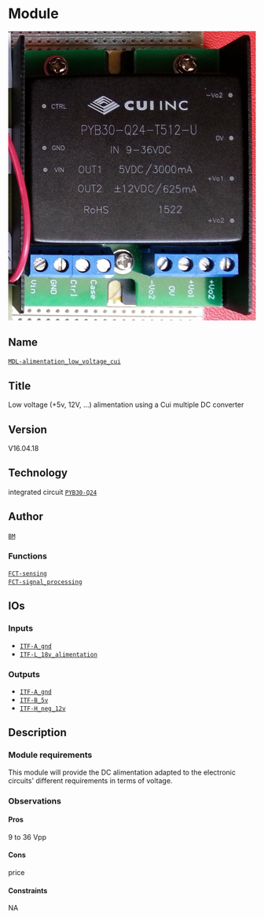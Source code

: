# Module
![](viewme.jpg)

## Name
[`MDL-alimentation_low_voltage_cui`]()

## Title
Low voltage (+5v, 12V, ...) alimentation using a Cui multiple DC converter

## Version  
V16.04.18  

## Technology

integrated circuit [`PYB30-Q24`](http://www.cui.com/product/resource/pyb30-u.pdf)   

## Author
[`BM`](../../contributors/CTB-bm)  

### Functions 
[`FCT-sensing`](../../functions/FCT-sensing)  
[`FCT-signal_processing`](../../functions/FCT-signal_processing)  

## IOs

### Inputs
* [`ITF-A_gnd`](../../interfaces/ITF-A_gnd)  
* [`ITF-L_18v_alimentation`](../../interfaces/ITF-L_18v_alimentation)    

### Outputs
* [`ITF-A_gnd`](../../interfaces/ITF-F_12v)  
* [`ITF-B_5v`](../../interfaces/ITF-29_5v)  
* [`ITF-H_neg_12v`](../../interfaces/ITF-H_neg_12v)    

## Description

### Module requirements
This module will provide the DC alimentation adapted to the electronic circuits' different requirements in terms of voltage.

### Observations

#### Pros
9 to 36 Vpp
#### Cons
price
#### Constraints
NA
